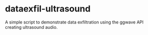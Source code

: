 # dataexfil-ultrasound
A simple script to demonstrate data exfiltration using the ggwave API creating ultrasound audio.
